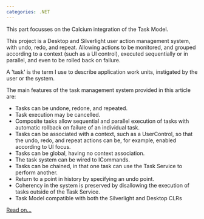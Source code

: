 ```yaml
---
categories: .NET
---
```


This part focusses on the Calcium integration of the Task Model.

This project is a Desktop and Silverlight user action management system, with undo, redo, and repeat. Allowing actions to be monitored, and grouped according to a context (such as a UI control), executed sequentially or in parallel, and even to be rolled back on failure.

A 'task' is the term I use to describe application work units, 
instigated by the user or the system.

The main features of the task management system provided in this article are:

* Tasks can be undone, redone, and repeated.
* Task execution may be cancelled.
* Composite tasks allow sequential and parallel execution of tasks with automatic rollback on failure of an individual task.
* Tasks can be associated with a context, such as a UserControl, so that the undo, redo, and repeat actions can be, for example, enabled according to UI focus.
* Tasks can be global, having no context association.
* The task system can be wired to ICommands.
* Tasks can be chained, in that one task can use the Task Service to perform another.
* Return to a point in history by specifying an undo point.
* Coherency in the system is preserved by disallowing the execution of tasks outside of the Task Service.
* Task Model compatible with both the Silverlight and Desktop CLRs

[Read on...](http://www.codeproject.com/KB/WPF/UndoRedoRepeat02.aspx)